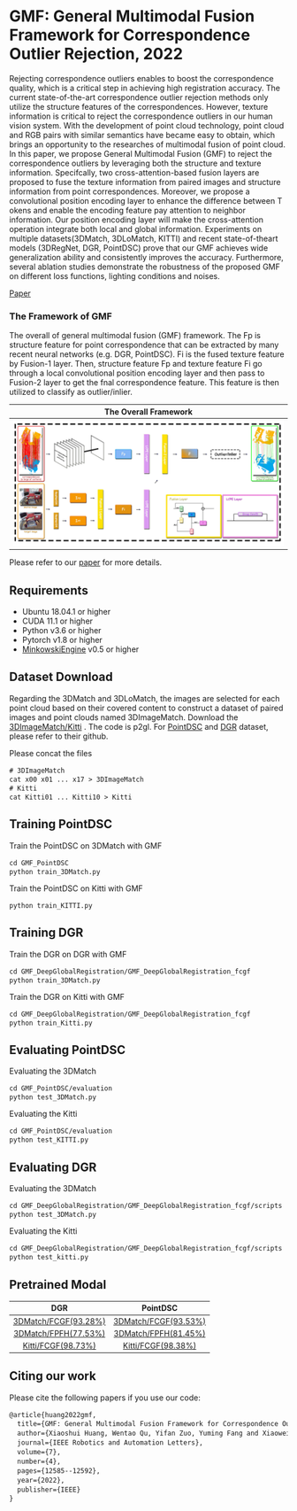 # GMF: General Multimodal Fusion Framework for Correspondence Outlier Rejection, 2022

Rejecting correspondence outliers enables to boost the correspondence quality, which is a critical step in achieving high registration accuracy. The current state-of-the-art correspondence outlier rejection methods only utilize the structure features of the correspondences. However, texture information is critical to reject the correspondence outliers in our human vision system. With the development of point cloud technology, point cloud and RGB pairs with similar semantics have became easy to obtain, which brings an opportunity to the researches of multimodal fusion of point cloud. In this paper, we propose General Multimodal Fusion (GMF) to reject the correspondence outliers by leveraging both the structure and texture information. Specifcally, two cross-attention-based fusion layers are proposed to fuse the texture information from paired images and structure information from point correspondences. Moreover, we propose a convolutional position encoding layer to enhance the difference between T okens and enable the encoding feature pay attention to neighbor information. Our position encoding layer will make the cross-attention operation integrate both local and global information. Experiments on multiple datasets(3DMatch, 3DLoMatch, KITTI) and recent state-of-theart models (3DRegNet, DGR, PointDSC) prove that our GMF achieves wide generalization ability and consistently improves the accuracy. Furthermore, several ablation studies demonstrate the robustness of the proposed GMF on different loss functions, lighting conditions and noises.

[Paper](https://arxiv.org/pdf/2211.00207.pdf)

### The Framework of GMF

The overall of general multimodal fusion (GMF) framework. The Fp is structure feature for point correspondence that can be extracted by many recent neural networks (e.g. DGR, PointDSC). Fi is the fused texture feature by Fusion-1 layer. Then, structure feature Fp and texture feature Fi go through a local convolutional position encoding layer and then pass to Fusion-2 layer to get the fnal correspondence feature. This feature is then utilized to classify as outlier/inlier.

|      The Overall Framework    | 
|:-----------------------------:|
| ![FW](assets/gmf.jpg)      |

Please refer to our [paper](https://arxiv.org/pdf/2211.00207.pdf) for more details.

## Requirements

- Ubuntu 18.04.1 or higher
- CUDA 11.1 or higher
- Python v3.6 or higher
- Pytorch v1.8 or higher
- [MinkowskiEngine](https://github.com/stanfordvl/MinkowskiEngine) v0.5 or higher


## Dataset Download

Regarding the 3DMatch and 3DLoMatch, the images are selected for each point cloud based on their covered content to construct a dataset of paired images and point clouds named 3DImageMatch. 
Download the [3DImageMatch/Kitti](https://pan.baidu.com/s/1GMYBth0fhid3IbbUJ0w1-Q) . The code is p2gl.
For [PointDSC](https://github.com/XuyangBai/PointDSC) and [DGR](https://github.com/chrischoy/DeepGlobalRegistration) dataset, please refer to their github.

Please concat the files
```
# 3DImageMatch
cat x00 x01 ... x17 > 3DImageMatch
# Kitti
cat Kitti01 ... Kitti10 > Kitti
```

## Training PointDSC

Train the PointDSC on 3DMatch with GMF

```
cd GMF_PointDSC
python train_3DMatch.py
```

Train the PointDSC on Kitti with GMF

```
python train_KITTI.py
```

## Training DGR

Train the DGR on DGR with GMF

```
cd GMF_DeepGlobalRegistration/GMF_DeepGlobalRegistration_fcgf
python train_3DMatch.py
```

Train the DGR on Kitti with GMF

```
cd GMF_DeepGlobalRegistration/GMF_DeepGlobalRegistration_fcgf
python train_Kitti.py
```

## Evaluating PointDSC

Evaluating the 3DMatch

```
cd GMF_PointDSC/evaluation
python test_3DMatch.py
```

Evaluating the Kitti

```
cd GMF_PointDSC/evaluation
python test_KITTI.py
```

## Evaluating DGR

Evaluating the 3DMatch

```
cd GMF_DeepGlobalRegistration/GMF_DeepGlobalRegistration_fcgf/scripts
python test_3DMatch.py
```

Evaluating the Kitti

```
cd GMF_DeepGlobalRegistration/GMF_DeepGlobalRegistration_fcgf/scripts
python test_kitti.py
```

## Pretrained Modal

|   DGR                     | PointDSC                     |
|:-------------------------------:|:----------------------------:|
|  [3DMatch/FCGF(93.28%)](https://drive.google.com/file/d/1TYOiFrsvB4JIRAwnZlldO7NJfNdCthNl/view?usp=share_link)        | [3DMatch/FCGF(93.53%)](https://drive.google.com/file/d/1KZKilenFyPdO6DWmMziFVwwPzMoZjSBX/view?usp=share_link)     |
|  [3DMatch/FPFH(77.53%)](https://drive.google.com/file/d/1aBRdkIy1NWi-yNsU1i6v90jT49YutURQ/view?usp=share_link)        | [3DMatch/FPFH(81.45%)](https://drive.google.com/file/d/1jqhA4D58GSAzCecig0wvfQ-IWyotB8wM/view?usp=share_link)     |
|  [Kitti/FCGF(98.73%)](https://drive.google.com/file/d/1FlFlJlffhhz2fP2KVKSMfRH7Z6YrDkAB/view?usp=share_link)        | [Kitti/FCGF(98.38%)](https://drive.google.com/file/d/11c5XtQDACirBRBelLTbTQnM1Wy23pTxn/view?usp=share_link)     |


## Citing our work

Please cite the following papers if you use our code:

```latex
@article{huang2022gmf,
  title={GMF: General Multimodal Fusion Framework for Correspondence Outlier Rejection},
  author={Xiaoshui Huang, Wentao Qu, Yifan Zuo, Yuming Fang and Xiaowei Zhao},
  journal={IEEE Robotics and Automation Letters},
  volume={7},
  number={4},
  pages={12585--12592},
  year={2022},
  publisher={IEEE}
}
```
